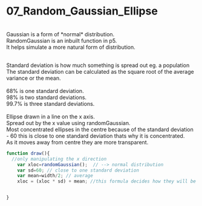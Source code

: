 # 07_Random_Gaussian_Ellipse
</br>
Gaussian is a form of *normal* distribution.</br> 
RandomGaussian is an inbuilt function in p5.</br> 
It helps simulate a more natural form of distribution.</br></br>

Standard deviation is how much something is spread out eg. a population </br>
The standard deviation can be calculated as the square root of the average variance or the mean.</br>
</br>
68% is one standard deviation.</br> 
98% is two standard deviations.</br> 
99.7% is three standard deviations.</br></br>
Ellipse drawn in a line on the x axis.</br>
Spread out by the x value using randomGaussian.</br> 
Most concentrated ellipses in the centre because of the standard deviation - 60 this is close to one standard deviation thats why it is concentrated.</br>
As it moves away from centre they are more transparent.</br>

```js
function draw(){
  //only manipulating the x direction
	var xloc=randomGaussian();  // --> normal distribution
	var sd=60; // close to one standard deviation
	var mean=width/2; // average 
	xloc = (xloc * sd) + mean; //this formula decides how they will be distributed


}
```
